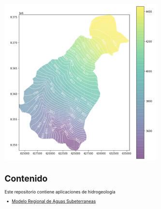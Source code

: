 ![alt text](img/regional_model.PNG)

# Contenido
Este repositorio contiene aplicaciones de hidrogeologia

- [Modelo Regional de Aguas Subeterraneas](https://github.com/JoseZevallosR/dev_mode/blob/main/examples/notebooks/basin_mf6.ipynb)
